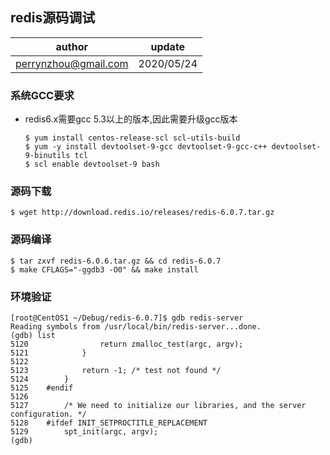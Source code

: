 
## redis源码调试

| author | update |
| ------ | ------ |
| perrynzhou@gmail.com | 2020/05/24 |


### 系统GCC要求

- redis6.x需要gcc 5.3以上的版本,因此需要升级gcc版本
  ```
  $ yum install centos-release-scl scl-utils-build
  $ yum -y install devtoolset-9-gcc devtoolset-9-gcc-c++ devtoolset-9-binutils tcl
  $ scl enable devtoolset-9 bash
  ```
### 源码下载
```
$ wget http://download.redis.io/releases/redis-6.0.7.tar.gz
```

### 源码编译
```
$ tar zxvf redis-6.0.6.tar.gz && cd redis-6.0.7
$ make CFLAGS="-ggdb3 -O0" && make install
```

### 环境验证

```
[root@CentOS1 ~/Debug/redis-6.0.7]$ gdb redis-server
Reading symbols from /usr/local/bin/redis-server...done.
(gdb) list
5120                return zmalloc_test(argc, argv);
5121            }
5122
5123            return -1; /* test not found */
5124        }
5125    #endif
5126
5127        /* We need to initialize our libraries, and the server configuration. */
5128    #ifdef INIT_SETPROCTITLE_REPLACEMENT
5129        spt_init(argc, argv);
(gdb) 
```